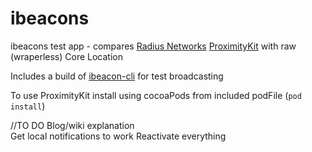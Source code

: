 ibeacons
========

ibeacons test app - compares [Radius Networks](http://www.radiusnetworks.com) [ProximityKit](https://github.com/RadiusNetworks/proximity-kit-ios-example)  with raw (wraperless) Core Location

Includes a build of [ibeacon-cli](https://github.com/RadiusNetworks/ibeacon-cli) for test broadcasting

To use ProximityKit install using cocoaPods from included podFile (`pod install`)

//TO DO
Blog/wiki explanation  
Get local notifications to work
Reactivate everything
